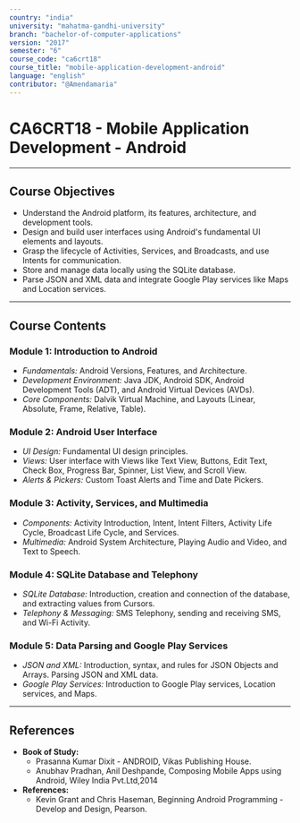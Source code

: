 ```yaml
---
country: "india"
university: "mahatma-gandhi-university"
branch: "bachelor-of-computer-applications"
version: "2017"
semester: "6"
course_code: "ca6crt18"
course_title: "mobile-application-development-android"
language: "english"
contributor: "@Amendamaria"
---
```

# CA6CRT18 - Mobile Application Development - Android

---
## Course Objectives

* Understand the Android platform, its features, architecture, and development tools.
* Design and build user interfaces using Android's fundamental UI elements and layouts.
* Grasp the lifecycle of Activities, Services, and Broadcasts, and use Intents for communication.
* Store and manage data locally using the SQLite database.
* Parse JSON and XML data and integrate Google Play services like Maps and Location services.

---
## Course Contents


### Module 1: Introduction to Android
* *Fundamentals:* Android Versions, Features, and Architecture.
* *Development Environment:* Java JDK, Android SDK, Android Development Tools (ADT), and Android Virtual Devices (AVDs).
* *Core Components:* Dalvik Virtual Machine, and Layouts (Linear, Absolute, Frame, Relative, Table).

### Module 2: Android User Interface
* *UI Design:* Fundamental UI design principles.
* *Views:* User interface with Views like Text View, Buttons, Edit Text, Check Box, Progress Bar, Spinner, List View, and Scroll View.
* *Alerts & Pickers:* Custom Toast Alerts and Time and Date Pickers.

### Module 3: Activity, Services, and Multimedia
* *Components:* Activity Introduction, Intent, Intent Filters, Activity Life Cycle, Broadcast Life Cycle, and Services.
* *Multimedia:* Android System Architecture, Playing Audio and Video, and Text to Speech.

### Module 4: SQLite Database and Telephony
* *SQLite Database:* Introduction, creation and connection of the database, and extracting values from Cursors.
* *Telephony & Messaging:* SMS Telephony, sending and receiving SMS, and Wi-Fi Activity.

### Module 5: Data Parsing and Google Play Services
* *JSON and XML:* Introduction, syntax, and rules for JSON Objects and Arrays. Parsing JSON and XML data.
* *Google Play Services:* Introduction to Google Play services, Location services, and Maps.

---
## References
* **Book of Study:**
    * Prasanna Kumar Dixit - ANDROID, Vikas Publishing House.
    * Anubhav Pradhan, Anil Deshpande, Composing Mobile Apps using Android, Wiley India Pvt.Ltd,2014
* **References:**
    * Kevin Grant and Chris Haseman, Beginning Android Programming - Develop and Design, Pearson.